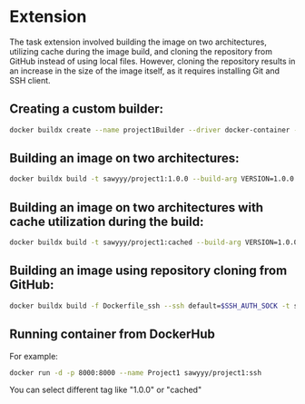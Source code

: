 # Extension

The task extension involved building the image on two architectures, utilizing cache during the image build, and cloning the repository from GitHub instead of using local files. However, cloning the repository results in an increase in the size of the image itself, as it requires installing Git and SSH client.

## Creating a custom builder:
```sh
docker buildx create --name project1Builder --driver docker-container --bootstrap --use     
```
## Building an image on two architectures:
```sh
docker buildx build -t sawyyy/project1:1.0.0 --build-arg VERSION=1.0.0 --no-cache --sbom=true --provenance=mode=max --platform linux/amd64,linux/arm64 --push .
```
## Building an image on two architectures with cache utilization during the build:
```sh
docker buildx build -t sawyyy/project1:cached --build-arg VERSION=1.0.0 --no-cache --sbom=true --provenance=mode=max --platform linux/amd64,linux/arm64 --push --cache-to=type=registry,ref=docker.io/sawyyy/project1:cached --cache-from=type=registry,ref=docker.io/sawyyy/project1:cached .
```
## Building an image using repository cloning from GitHub:
```sh
docker buildx build -f Dockerfile_ssh --ssh default=$SSH_AUTH_SOCK -t sawyyy/project1:ssh --build-arg VERSION=1.0.0 --no-cache --sbom=true --provenance=mode=max --platform linux/amd64,linux/arm64 --push .
```
## Running container from DockerHub
For example:
```sh
docker run -d -p 8000:8000 --name Project1 sawyyy/project1:ssh
```
You can select different tag like "1.0.0" or "cached"
